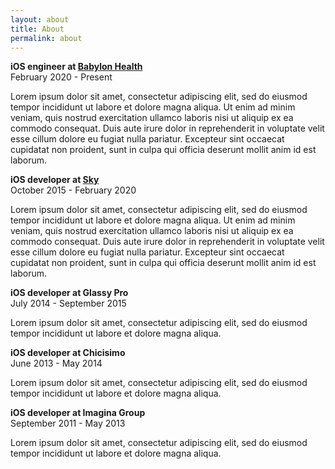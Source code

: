 ```yaml
---
layout: about
title: About
permalink: about
---
```


__iOS engineer at [Babylon Health](https://www.babylonhealth.com)__  
February 2020 - Present
  
Lorem ipsum dolor sit amet, consectetur adipiscing elit, sed do eiusmod tempor incididunt ut labore et dolore magna aliqua. Ut enim ad minim veniam, quis nostrud exercitation ullamco laboris nisi ut aliquip ex ea commodo consequat. Duis aute irure dolor in reprehenderit in voluptate velit esse cillum dolore eu fugiat nulla pariatur. Excepteur sint occaecat cupidatat non proident, sunt in culpa qui officia deserunt mollit anim id est laborum.

__iOS developer at [Sky](https://www.sky.com)__  
October 2015 - February 2020
  
Lorem ipsum dolor sit amet, consectetur adipiscing elit, sed do eiusmod tempor incididunt ut labore et dolore magna aliqua. Ut enim ad minim veniam, quis nostrud exercitation ullamco laboris nisi ut aliquip ex ea commodo consequat. Duis aute irure dolor in reprehenderit in voluptate velit esse cillum dolore eu fugiat nulla pariatur. Excepteur sint occaecat cupidatat non proident, sunt in culpa qui officia deserunt mollit anim id est laborum.

__iOS developer at Glassy Pro__  
July 2014 - September 2015
  
Lorem ipsum dolor sit amet, consectetur adipiscing elit, sed do eiusmod tempor incididunt ut labore et dolore magna aliqua. 

__iOS developer at Chicisimo__  
June 2013 - May 2014
  
Lorem ipsum dolor sit amet, consectetur adipiscing elit, sed do eiusmod tempor incididunt ut labore et dolore magna aliqua. 

__iOS developer at Imagina Group__  
September 2011 - May 2013  
  
Lorem ipsum dolor sit amet, consectetur adipiscing elit, sed do eiusmod tempor incididunt ut labore et dolore magna aliqua. 
